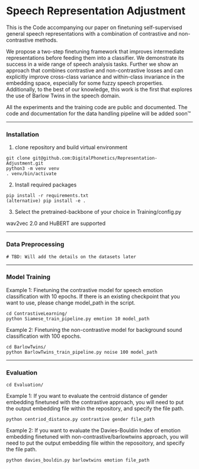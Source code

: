 # Speech Representation Adjustment

This is the Code accompanying our paper on finetuning self-supervised general speech representations with a combination
of contrastive and non-contrastive methods.

We propose a two-step finetuning framework that improves intermediate representations before feeding them into a
classifier. We demonstrate its success in a wide range of speech analysis tasks. Further we show an approach that
combines contrastive and non-contrastive losses and can explicitly improve cross-class variance and within-class
invariance in the embedding space, especially for some fuzzy speech properties. Additionally, to the best of our
knowledge, this work is the first that explores the use of Barlow Twins in the speech domain.

All the experiments and the training code are public and documented. The code and documentation for the data handling
pipeline will be added soon™

---

### Installation

1. clone repository and build virtual environment

```
git clone git@github.com:DigitalPhonetics/Representation-Adjustment.git
python3 -m venv venv
. venv/bin/activate
```

2. Install required packages

```
pip install -r requirements.txt
(alternative) pip install -e .
```

3. Select the pretrained-backbone of your choice in Training/config.py

wav2vec 2.0 and HuBERT are supported

---

### Data Preprocessing

```
# TBD: Will add the details on the datasets later
```

---

### Model Training

Example 1: Finetuning the contrastive model for speech emotion classification with 10 epochs. If there is an existing
checkpoint that you want to use, please change model_path in the script.

```
cd ContrastiveLearning/
python Siamese_train_pipeline.py emotion 10 model_path
```

Example 2: Finetuning the non-contrastive model for background sound classification with 100 epochs.

```
cd BarlowTwins/
python BarlowTwins_train_pipeline.py noise 100 model_path
```

---

### Evaluation

```
cd Evaluation/
```

Example 1: If you want to evaluate the centroid distance of gender embedding finetuned with the contrastive approach,
you will need to put the output embedding file within the repository, and specify the file path.

```
python centriod_distance.py contrastive gender file_path
```

Example 2: If you want to evaluate the Davies-Bouldin Index of emotion embedding finetuned with
non-contrastive/barlowtwins approach, you will need to put the output embedding file within the reposoitory, and specify
the file path.

```
python davies_bouldin.py barlowtwins emotion file_path
```
